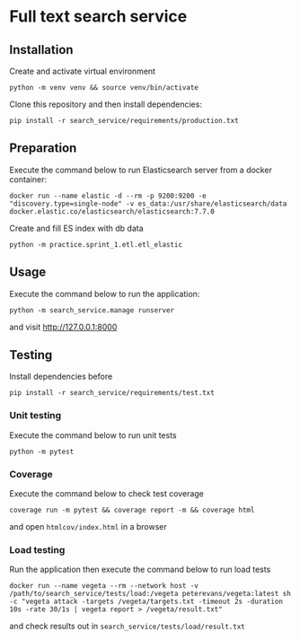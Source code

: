 # Full text search service
  
## Installation
Create and activate virtual environment
```shell script
python -m venv venv && source venv/bin/activate
```
Clone this repository and then install dependencies:
```shell script
pip install -r search_service/requirements/production.txt
```

## Preparation
Execute the command below to run Elasticsearch server from a docker container:
```shell script
docker run --name elastic -d --rm -p 9200:9200 -e "discovery.type=single-node" -v es_data:/usr/share/elasticsearch/data docker.elastic.co/elasticsearch/elasticsearch:7.7.0
``` 
Create and fill ES index with db data
```shell script
python -m practice.sprint_1.etl.etl_elastic
```

## Usage
Execute the command below to run the application:
```shell script
python -m search_service.manage runserver
``` 
and visit http://127.0.0.1:8000

## Testing  
Install dependencies before
```shell script
pip install -r search_service/requirements/test.txt
```

### Unit testing
Execute the command below to run unit tests
```shell script
python -m pytest
```

### Coverage
Execute the command below to check test coverage
```shell script
coverage run -m pytest && coverage report -m && coverage html
```
and open `htmlcov/index.html` in a browser

### Load testing
Run the application then execute the command below to run load tests
```shell script
docker run --name vegeta --rm --network host -v /path/to/search_service/tests/load:/vegeta peterevans/vegeta:latest sh -c "vegeta attack -targets /vegeta/targets.txt -timeout 2s -duration 10s -rate 30/1s | vegeta report > /vegeta/result.txt"
```
and check results out in `search_service/tests/load/result.txt`
